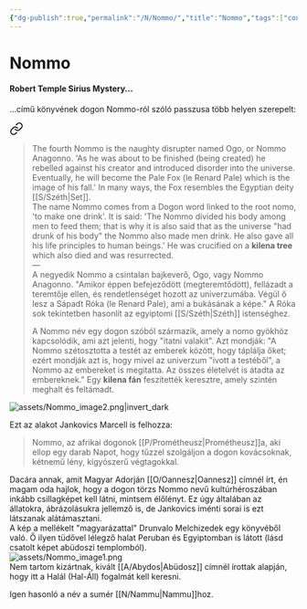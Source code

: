 ```yaml
---
{"dg-publish":true,"permalink":"/N/Nommo/","title":"Nommo","tags":["containstransclusions"],"created":"2024-02-15T00:23","updated":"2024-10-25T23:36"}
---
```



# Nommo

#### Robert Temple Sirius Mystery...

...című könyvének dogon Nommo-ról szóló passzusa több helyen szerepelt:  

<div class="transclusion internal-embed is-loaded"><a class="markdown-embed-link" href="/c/crucifixion/#423i4y" aria-label="Open link"><svg xmlns="http://www.w3.org/2000/svg" width="24" height="24" viewBox="0 0 24 24" fill="none" stroke="currentColor" stroke-width="2" stroke-linecap="round" stroke-linejoin="round" class="svg-icon lucide-link"><path d="M10 13a5 5 0 0 0 7.54.54l3-3a5 5 0 0 0-7.07-7.07l-1.72 1.71"></path><path d="M14 11a5 5 0 0 0-7.54-.54l-3 3a5 5 0 0 0 7.07 7.07l1.71-1.71"></path></svg></a><div class="markdown-embed">



> The fourth Nommo is the naughty disrupter named Ogo, or Nommo Anagonno. 'As he was about to be finished (being created) he rebelled against his creator and introduced disorder into the universe. Eventually, he will become the Pale Fox (le Renard Pale) which is the image of his fall.' In many ways, the Fox resembles the Egyptian deity [[S/Széth\|Set]].  
> The name Nommo comes from a Dogon word linked to the root nomo, 'to make one drink'. It is said: 'The Nommo divided his body among men to feed them; that is why it is also said that as the universe "had drunk of his body" the Nommo also made men drink. He also gave all his life principles to human beings.' He was crucified on a **kilena tree** which also died and was resurrected.  
> —  
> A negyedik Nommo a csintalan bajkeverő, Ogo, vagy Nommo Anagonno. "Amikor éppen befejeződött (megteremtődött), fellázadt a teremtője ellen, és rendetlenséget hozott az univerzumába. Végül ő lesz a Sápadt Róka (le Renard Pale), ami a bukásának a képe." A Róka sok tekintetben hasonlít az egyiptomi [[S/Széth\|Széth]] istenséghez.
> 
> A Nommo név egy dogon szóból származik, amely a nomo gyökhöz kapcsolódik, ami azt jelenti, hogy "itatni valakit". Azt mondják: "A Nommo szétosztotta a testét az emberek között, hogy táplálja őket; ezért mondják azt is, hogy mivel az univerzum "ivott a testéből", a Nommo az embereket is megitatta. Az összes életelvét is átadta az embereknek." Egy **kilena fán** feszítették keresztre, amely szintén meghalt és feltámadt. 


</div></div>


![assets/Nommo_image2.png|invert_dark](/img/user/N/assets/Nommo_image2.png)  

Ezt az alakot Jankovics Marcell is felhozza:  
> Nommo, az afrikai dogonok [[P/Prométheusz\|Prométheusz]]a, aki ellop egy darab Napot, hogy tűzzel szolgáljon a dogon kovácsoknak, kétnemű lény, kígyószerű végtagokkal.  

Dacára annak, amit Magyar Adorján [[O/Oannesz\|Oannesz]] címnél írt, én magam oda hajlok, hogy a dogon törzs Nommo nevű kultúrhéroszában inkább csillagképet kell látni, mintsem élőlényt. Ez úgy általában az állatokra, ábrázolásukra jellemző is, de Jankovics iménti sorai is ezt látszanak alátámasztani.  
A kép a mellékelt "magyarázattal" Drunvalo Melchizedek egy könyvéből való. Ő ilyen tüdővel lélegző halat Peruban és Egyiptomban is látott (lásd csatolt képet abüdoszi templomból).  
![assets/Nommo_image1.png](/img/user/N/assets/Nommo_image1.png)  
Nem tartom kizártnak, kivált [[A/Abydos\|Abüdosz]] címnél írottak alapján, hogy itt a Halál (Hal-Áll) fogalmát kell keresni.  

Igen hasonló a név a sumér [[N/Nammu\|Nammu]]hoz.  